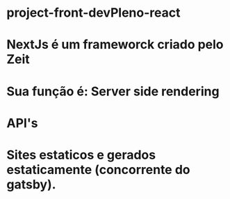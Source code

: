 # project-front-devPleno-react

# NextJs é um frameworck criado pelo Zeit
# Sua função é: Server side rendering
#               API's
#               Sites estaticos e gerados estaticamente (concorrente do gatsby).
 